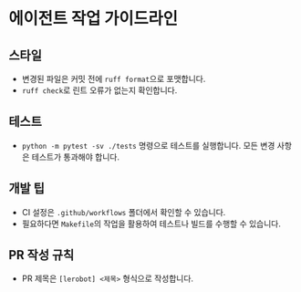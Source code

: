 # 에이전트 작업 가이드라인

## 스타일
- 변경된 파일은 커밋 전에 `ruff format`으로 포맷합니다.
- `ruff check`로 린트 오류가 없는지 확인합니다.

## 테스트
- `python -m pytest -sv ./tests` 명령으로 테스트를 실행합니다. 모든 변경 사항은 테스트가 통과해야 합니다.

## 개발 팁
- CI 설정은 `.github/workflows` 폴더에서 확인할 수 있습니다.
- 필요하다면 `Makefile`의 작업을 활용하여 테스트나 빌드를 수행할 수 있습니다.

## PR 작성 규칙
- PR 제목은 `[lerobot] <제목>` 형식으로 작성합니다.
